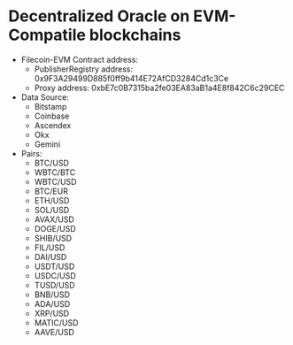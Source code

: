 # Decentralized Oracle on EVM-Compatile blockchains
  - Filecoin-EVM Contract address:
    + PublisherRegistry address:  0x9F3A29499D885f0ff9b414E72AfCD3284Cd1c3Ce
    + Proxy address:  0xbE7c0B7315ba2fe03EA83aB1a4E8f842C6c29CEC
  - Data Source:
    + Bitstamp
    + Coinbase
    + Ascendex
    + Okx
    + Gemini
  - Pairs:
    + BTC/USD
    + WBTC/BTC
    + WBTC/USD
    + BTC/EUR
    + ETH/USD
    + SOL/USD
    + AVAX/USD
    + DOGE/USD
    + SHIB/USD
    + FIL/USD
    + DAI/USD
    + USDT/USD
    + USDC/USD
    + TUSD/USD
    + BNB/USD
    + ADA/USD
    + XRP/USD
    + MATIC/USD
    + AAVE/USD
